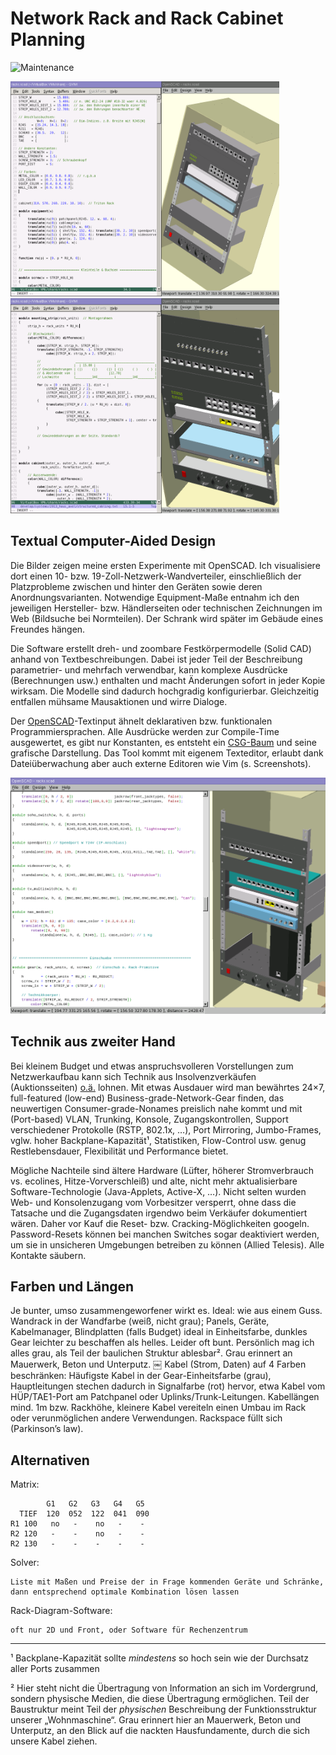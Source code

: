 # Network Rack and Rack Cabinet Planning

![Maintenance](https://img.shields.io/maintenance/yes/2013.svg)

<img src="https://raw.githubusercontent.com/andre-st/network-racks/master/screenshot-20130826.png" width="430" height="344" /><img src="https://raw.githubusercontent.com/andre-st/network-racks/master/screenshot-20130827.png" width="430" height="344" />



## Textual Computer-Aided Design

Die Bilder zeigen meine ersten Experimente mit OpenSCAD. Ich visualisiere dort
einen 10- bzw. 19-Zoll-Netzwerk-Wandverteiler, einschließlich der
Platzprobleme zwischen und hinter den Geräten sowie deren Anordnungsvarianten.
Notwendige Equipment-Maße entnahm ich den jeweiligen Hersteller- bzw.
Händlerseiten oder technischen Zeichnungen im Web (Bildsuche bei Normteilen).
Der Schrank wird später im Gebäude eines Freundes hängen.

Die Software erstellt dreh- und zoombare Festkörpermodelle (Solid CAD) anhand
von Textbeschreibungen. Dabei ist jeder Teil der Beschreibung parametrier- und
mehrfach verwendbar, kann komplexe Ausdrücke (Berechnungen usw.) enthalten und
macht Änderungen sofort in jeder Kopie wirksam. Die Modelle sind dadurch
hochgradig konfigurierbar. Gleichzeitig entfallen mühsame Mausaktionen und
wirre Dialoge.

Der [OpenSCAD](http://www.openscad.org/)-Textinput ähnelt deklarativen bzw. funktionalen
Programmiersprachen. Alle Ausdrücke werden zur Compile-Time ausgewertet, es
gibt nur Konstanten, es entsteht ein [CSG-Baum](https://de.wikipedia.org/wiki/Constructive_Solid_Geometry) 
und seine grafische Darstellung.
Das Tool kommt mit eigenem Texteditor, erlaubt dank Dateiüberwachung aber auch
externe Editoren wie Vim (s. Screenshots).

![Screenshot](screenshot-scad-2013.08.28-002650.png)


## Technik aus zweiter Hand

Bei kleinem Budget und etwas anspruchsvolleren Vorstellungen zum Netzwerkaufbau kann sich Technik aus Insolvenzverkäufen (Auktionsseiten) [o.ä.](https://www.google.de/search?q=IT-Remarketing) lohnen. Mit etwas Ausdauer wird man bewährtes 24×7, full-featured (low-end) Business-grade-Network-Gear finden, das neuwertigen Consumer-grade-Nonames preislich nahe kommt und mit (Port-based) VLAN, Trunking, Konsole, Zugangskontrollen, Support verschiedener Protokolle (RSTP, 802.1x, …), Port Mirroring, Jumbo-Frames, vglw. hoher Backplane-Kapazität¹, Statistiken, Flow-Control usw. genug Restlebensdauer, Flexibilität und Performance bietet.

Mögliche Nachteile sind ältere Hardware (Lüfter, höherer Stromverbrauch vs. ecolines, Hitze-Vorverschleiß) und alte, nicht mehr aktualisierbare Software-Technologie (Java-Applets, Active-X, …). Nicht selten wurden Web- und Konsolenzugang vom Vorbesitzer versperrt, ohne dass die Tatsache und die Zugangsdaten irgendwo beim Verkäufer dokumentiert wären. Daher vor Kauf die Reset- bzw. Cracking-Möglichkeiten googeln. Password-Resets können bei manchen Switches sogar deaktiviert werden, um sie in unsicheren Umgebungen betreiben zu können (Allied Telesis). Alle Kontakte säubern.


## Farben und Längen

Je bunter, umso zusammengeworfener wirkt es. Ideal: wie aus einem Guss. Wandrack in der Wandfarbe (weiß, nicht grau); Panels, Geräte, Kabelmanager, Blindplatten (falls Budget) ideal in Einheitsfarbe, dunkles Gear leichter zu beschaffen als helles. Leider oft bunt. Persönlich mag ich alles grau, als Teil der baulichen Struktur ablesbar². Grau erinnert an Mauerwerk, Beton und Unterputz.
￼
Kabel (Strom, Daten) auf 4 Farben beschränken: Häufigste Kabel in der Gear-Einheitsfarbe (grau), Hauptleitungen stechen dadurch in Signalfarbe (rot) hervor, etwa Kabel vom HÜP/TAE1-Port am Patchpanel oder Uplinks/Trunk-Leitungen. Kabellängen mind. 1m bzw. Rackhöhe, kleinere Kabel vereiteln einen Umbau im Rack oder verunmöglichen andere Verwendungen. Rackspace füllt sich (Parkinson’s law).

## Alternativen
Matrix:
 ```text
         G1   G2   G3   G4   G5
   TIEF  120  052  122  041  090
R1 100   no   -    no   -    -
R2 120   -    -    no   -    -
R2 130   -    -    -    -    -
 ```

Solver: 
```text
Liste mit Maßen und Preise der in Frage kommenden Geräte und Schränke, dann entsprechend optimale Kombination lösen lassen 
```

Rack-Diagram-Software:
```
oft nur 2D und Front, oder Software für Rechenzentrum
```



---
¹ Backplane-Kapazität sollte _mindestens_ so hoch sein wie der Durchsatz aller Ports zusammen

² Hier steht nicht die Übertragung von Information an sich im Vordergrund, sondern physische Medien, die diese Übertragung ermöglichen. Teil der Baustruktur meint Teil der _physischen_ Beschreibung der Funktionsstruktur unserer „Wohnmaschine“. Grau erinnert hier an Mauerwerk, Beton und Unterputz, an den Blick auf die nackten Hausfundamente, durch die sich unsere Kabel ziehen.




